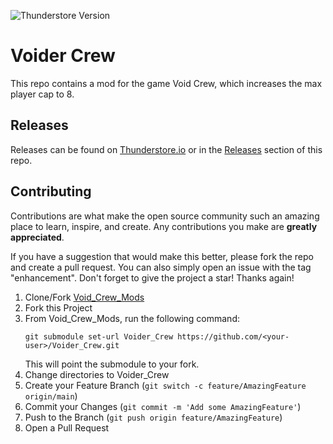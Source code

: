 ![Thunderstore Version](https://img.shields.io/thunderstore/v/Hobos_In_Space/Voider_Crew?style=for-the-badge&logo=thunderstore)
# Voider Crew
This repo contains a mod for the game Void Crew, which increases the max player cap to 8.

## Releases
Releases can be found on [Thunderstore.io](https://thunderstore.io/c/void-crew/p/Hobos_In_Space/Voider_Crew/) or in the [Releases](https://github.com/bls220/Voider_Crew/releases) section of this repo.


## Contributing

Contributions are what make the open source community such an amazing place to learn, inspire, and create. Any contributions you make are **greatly appreciated**.

If you have a suggestion that would make this better, please fork the repo and create a pull request. You can also simply open an issue with the tag "enhancement".
Don't forget to give the project a star! Thanks again!

1. Clone/Fork [Void_Crew_Mods](https://github.com/bls220/Void_Crew_Mods) 
1. Fork this Project
1. From Void_Crew_Mods, run the following command:
    ```shell
    git submodule set-url Voider_Crew https://github.com/<your-user>/Voider_Crew.git
    ```
    This will point the submodule to your fork.
1. Change directories to Voider_Crew
1. Create your Feature Branch (`git switch -c feature/AmazingFeature origin/main`)
1. Commit your Changes (`git commit -m 'Add some AmazingFeature'`)
1. Push to the Branch (`git push origin feature/AmazingFeature`)
1. Open a Pull Request